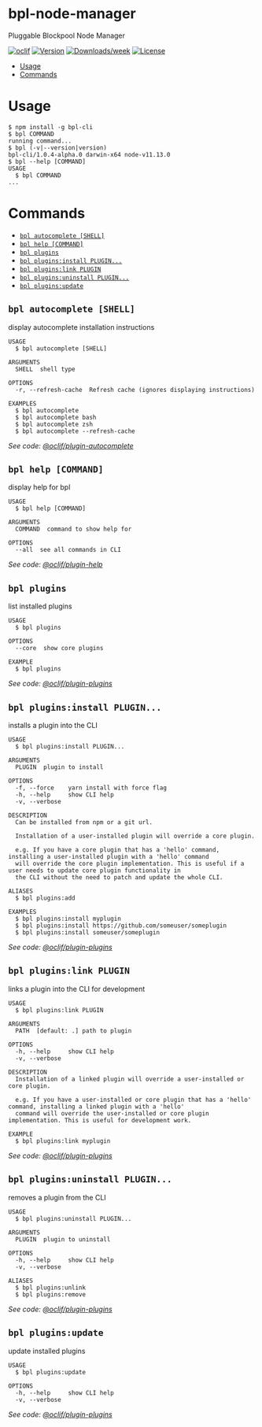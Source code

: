 bpl-node-manager
================

Pluggable Blockpool Node Manager

[![oclif](https://img.shields.io/badge/cli-oclif-brightgreen.svg)](https://oclif.io)
[![Version](https://img.shields.io/npm/v/bpl-node-manager.svg)](https://npmjs.org/package/bpl-node-manager)
[![Downloads/week](https://img.shields.io/npm/dw/bpl-node-manager.svg)](https://npmjs.org/package/bpl-node-manager)
[![License](https://img.shields.io/npm/l/bpl-node-manager.svg)](https://github.com/toucansam-bpl//blob/master/package.json)

<!-- toc -->
* [Usage](#usage)
* [Commands](#commands)
<!-- tocstop -->
# Usage
<!-- usage -->
```sh-session
$ npm install -g bpl-cli
$ bpl COMMAND
running command...
$ bpl (-v|--version|version)
bpl-cli/1.0.4-alpha.0 darwin-x64 node-v11.13.0
$ bpl --help [COMMAND]
USAGE
  $ bpl COMMAND
...
```
<!-- usagestop -->
# Commands
<!-- commands -->
* [`bpl autocomplete [SHELL]`](#bpl-autocomplete-shell)
* [`bpl help [COMMAND]`](#bpl-help-command)
* [`bpl plugins`](#bpl-plugins)
* [`bpl plugins:install PLUGIN...`](#bpl-pluginsinstall-plugin)
* [`bpl plugins:link PLUGIN`](#bpl-pluginslink-plugin)
* [`bpl plugins:uninstall PLUGIN...`](#bpl-pluginsuninstall-plugin)
* [`bpl plugins:update`](#bpl-pluginsupdate)

## `bpl autocomplete [SHELL]`

display autocomplete installation instructions

```
USAGE
  $ bpl autocomplete [SHELL]

ARGUMENTS
  SHELL  shell type

OPTIONS
  -r, --refresh-cache  Refresh cache (ignores displaying instructions)

EXAMPLES
  $ bpl autocomplete
  $ bpl autocomplete bash
  $ bpl autocomplete zsh
  $ bpl autocomplete --refresh-cache
```

_See code: [@oclif/plugin-autocomplete](https://github.com/oclif/plugin-autocomplete/blob/v0.1.0/src/commands/autocomplete/index.ts)_

## `bpl help [COMMAND]`

display help for bpl

```
USAGE
  $ bpl help [COMMAND]

ARGUMENTS
  COMMAND  command to show help for

OPTIONS
  --all  see all commands in CLI
```

_See code: [@oclif/plugin-help](https://github.com/oclif/plugin-help/blob/v2.1.6/src/commands/help.ts)_

## `bpl plugins`

list installed plugins

```
USAGE
  $ bpl plugins

OPTIONS
  --core  show core plugins

EXAMPLE
  $ bpl plugins
```

_See code: [@oclif/plugin-plugins](https://github.com/oclif/plugin-plugins/blob/v1.7.8/src/commands/plugins/index.ts)_

## `bpl plugins:install PLUGIN...`

installs a plugin into the CLI

```
USAGE
  $ bpl plugins:install PLUGIN...

ARGUMENTS
  PLUGIN  plugin to install

OPTIONS
  -f, --force    yarn install with force flag
  -h, --help     show CLI help
  -v, --verbose

DESCRIPTION
  Can be installed from npm or a git url.

  Installation of a user-installed plugin will override a core plugin.

  e.g. If you have a core plugin that has a 'hello' command, installing a user-installed plugin with a 'hello' command 
  will override the core plugin implementation. This is useful if a user needs to update core plugin functionality in 
  the CLI without the need to patch and update the whole CLI.

ALIASES
  $ bpl plugins:add

EXAMPLES
  $ bpl plugins:install myplugin 
  $ bpl plugins:install https://github.com/someuser/someplugin
  $ bpl plugins:install someuser/someplugin
```

_See code: [@oclif/plugin-plugins](https://github.com/oclif/plugin-plugins/blob/v1.7.8/src/commands/plugins/install.ts)_

## `bpl plugins:link PLUGIN`

links a plugin into the CLI for development

```
USAGE
  $ bpl plugins:link PLUGIN

ARGUMENTS
  PATH  [default: .] path to plugin

OPTIONS
  -h, --help     show CLI help
  -v, --verbose

DESCRIPTION
  Installation of a linked plugin will override a user-installed or core plugin.

  e.g. If you have a user-installed or core plugin that has a 'hello' command, installing a linked plugin with a 'hello' 
  command will override the user-installed or core plugin implementation. This is useful for development work.

EXAMPLE
  $ bpl plugins:link myplugin
```

_See code: [@oclif/plugin-plugins](https://github.com/oclif/plugin-plugins/blob/v1.7.8/src/commands/plugins/link.ts)_

## `bpl plugins:uninstall PLUGIN...`

removes a plugin from the CLI

```
USAGE
  $ bpl plugins:uninstall PLUGIN...

ARGUMENTS
  PLUGIN  plugin to uninstall

OPTIONS
  -h, --help     show CLI help
  -v, --verbose

ALIASES
  $ bpl plugins:unlink
  $ bpl plugins:remove
```

_See code: [@oclif/plugin-plugins](https://github.com/oclif/plugin-plugins/blob/v1.7.8/src/commands/plugins/uninstall.ts)_

## `bpl plugins:update`

update installed plugins

```
USAGE
  $ bpl plugins:update

OPTIONS
  -h, --help     show CLI help
  -v, --verbose
```

_See code: [@oclif/plugin-plugins](https://github.com/oclif/plugin-plugins/blob/v1.7.8/src/commands/plugins/update.ts)_
<!-- commandsstop -->
